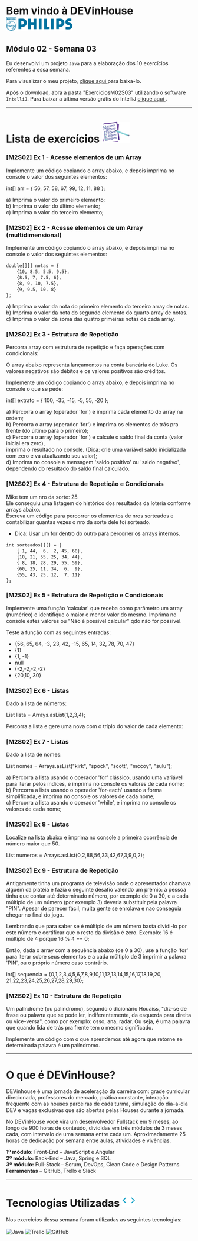 # Bem vindo à DEVinHouse <img width="180px" alt="Philips" src="ExerciciosM02S03/images/logo-phil.png"/>
## Módulo 02 - Semana 03

Eu desenvolvi um projeto `Java` para a elaboração dos 10 exercícios referentes a essa semana. <br>

Para visualizar o meu projeto, <a href="https://github.com/GeorgeEnriqueBravo/DEVinHouse-Modulo02-Semana03/archive/refs/heads/main.zip" target="_blank">
    clique aqui
</a>
para baixa-lo. <br>

Após o download, abra a pasta "ExerciciosM02S03" utilizando o software `IntelliJ`. Para baixar a última versão grátis do IntelliJ 
<a href="https://www.jetbrains.com/idea/download/download-thanks.html?platform=windows&code=IIC" target="_blank">
    clique aqui
</a>.
  
---

# Lista de exercícios <img width="75px" alt="Philips" src="ExerciciosM02S03/images/lista.png"/>
### [M2S02] Ex 1 - Acesse elementos de um Array

Implemente um código copiando o array abaixo, e depois imprima no console o valor dos seguintes elementos:

int[] arr = { 56, 57, 58, 67, 99, 12, 11, 88 };

a) Imprima o valor do primeiro elemento; <br>
b) Imprima o valor do último elemento; <br>
c) Imprima o valor do terceiro elemento; <br>

### [M2S02] Ex 2 - Acesse elementos de um Array (multidimensional)

Implemente um código copiando o array abaixo, e depois imprima no console o valor dos seguintes elementos:

```
double[][] notas = {
    {10, 8.5, 5.5, 9.5},
    {8.5, 7, 7.5, 6},
    {8, 9, 10, 7.5},
    {9, 9.5, 10, 8}
};
```
    
a) Imprima o valor da nota do primeiro elemento do terceiro array de notas. <br>
b) Imprima o valor da nota do segundo elemento do quarto array de notas. <br>
c) Imprima o valor da soma das quatro primeiras notas de cada array. <br>

### [M2S02] Ex 3 - Estrutura de Repetição

Percorra array com estrutura de repetição e faça operações com condicionais:

O array abaixo representa lançamentos na conta bancária do Luke.
Os valores negativos são débitos e os valores positivos são créditos.

Implemente um código copiando o array abaixo, e depois imprima no console o que se pede:

int[] extrato = { 100, -35, -15, -5, 55, -20 };

a) Percorra o array (operador 'for') e imprima cada elemento do array na ordem; <br>
b) Percorra o array (operador 'for') e imprima os elementos de trás pra frente (do último para o primeiro); <br>
c) Percorra o array (operador 'for') e calcule o saldo final da conta (valor inicial era zero), <br>
imprima o resultado no console. (Dica: crie uma variável saldo inicializada com zero e vá atualizando seu valor); <br>
d) Imprima no console a mensagem 'saldo positivo' ou 'saldo negativo', dependendo do resultado do saldo final calculado.

### [M2S02] Ex 4 - Estrutura de Repetição e Condicionais

Mike tem um nro da sorte: 25. <br>
Ele conseguiu uma listagem do histórico dos resultados da loteria conforme arrays abaixo. <br>
Escreva um código para percorrer os elementos de nros sorteados e contabilizar quantas vezes o nro da sorte dele foi sorteado.

- Dica: Usar um for dentro do outro para percorrer os arrays internos.

```
int sorteados[][] = {
    { 1, 44,  6,  2, 45, 60},
    {10, 21, 55, 25, 34, 44},
    { 8, 18, 28, 29, 55, 59},
    {60, 25, 11, 34,  6,  9},
    {55, 43, 25, 12,  7, 11}
};
```

### [M2S02] Ex 5 - Estrutura de Repetição e Condicionais

Implemente uma função 'calcular' que receba como parâmetro um array (numérico) e identifique o maior e menor valor do mesmo. Imprima no console estes valores ou "Não é possível calcular" qdo não for possível.

Teste a função com as seguintes entradas:

- {56, 65, 64, -3, 23, 42, -15, 65, 14, 32, 78, 70, 47}
- {1}
- {1, -1}
- null
- {-2,-2,-2,-2}
- {20,10, 30}

### [M2S02] Ex 6 - Listas

Dado a lista de números:

List<Integer> lista = Arrays.asList(1,2,3,4);

Percorra a lista e gere uma nova com o triplo do valor de cada elemento:
    
### [M2S02] Ex 7 - Listas
    
Dado a lista de nomes:

List<String> nomes = Arrays.asList("kirk", "spock", "scott", "mccoy", "sulu");

a) Percorra a lista usando o operador 'for' clássico, usando uma variável para iterar pelos índices, e imprima no console os valores de cada nome; <br>
b) Percorra a lista usando o operador 'for-each' usando a forma simplificada, e imprima no console os valores de cada nome; <br>
c) Percorra a lista usando o operador 'while', e imprima no console os valores de cada nome;

### [M2S02] Ex 8 - Listas
    
Localize na lista abaixo e imprima no console a primeira ocorrência de número maior que 50.

List<Integer> numeros = Arrays.asList(0,2,88,56,33,42,67,3,9,0,2);
    
### [M2S02] Ex 9 - Estrutura de Repetição
    
Antigamente tinha um programa de televisão onde o apresentador chamava alguém da platéia e fazia o seguinte desafio valendo um prêmio: a pessoa tinha que contar até determinado número, por exemplo de 0 a 30, e a cada múltiplo de um número (por exemplo 3) deveria substituir pela palavra "PIN".
Apesar de parecer fácil, muita gente se enrolava e nao conseguia chegar no final do jogo.

Lembrando que para saber se é múltiplo de um número basta dividi-lo por este número e certificar que o resto da divisão é zero.
Exemplo: 16 é múltiplo de 4 porque 16 % 4 == 0;

Então, dada o array com a sequência abaixo (de 0 a 30), use a função 'for' para iterar sobre seus elementos e a cada múltiplo de 3 imprimir a palavra 'PIN', ou o próprio número caso contrário.

int[] sequencia = {0,1,2,3,4,5,6,7,8,9,10,11,12,13,14,15,16,17,18,19,20,
21,22,23,24,25,26,27,28,29,30};
    
### [M2S02] Ex 10 - Estrutura de Repetição
    
Um palíndrome (ou palíndromo), segundo o dicionário Houaiss,
"diz-se de frase ou palavra que se pode ler, indiferentemente, da esquerda para direita ou vice-versa", como por exemplo: osso, ana, radar.
Ou seja, é uma palavra que quando lida de trás pra frente tem o mesmo significado.

Implemente um código com o que aprendemos até agora que retorne se determinada palavra é um palíndromo.
    
---

# O que é DEVinHouse?
DEVinhouse é uma jornada de aceleração da carreira com: grade curricular direcionada, professores do mercado, prática constante, interação frequente com as houses parceiras de cada turma, simulação do dia-a-dia DEV e vagas exclusivas que são abertas pelas Houses durante a jornada.

No DEVinHouse você vira um desenvolvedor Fullstack em 9 meses, ao longo de 900 horas de conteúdo, divididas em três módulos de 3 meses cada, com intervalo de uma semana entre cada um. Aproximadamente 25 horas de dedicação por semana entre aulas, atividades e vivências.

__1º módulo:__ Front-End – JavaScript e Angular <br/>
__2º módulo:__ Back-End – Java, Spring e SQL <br/>
__3º módulo:__ Full-Stack – Scrum, DevOps, Clean Code e Design Patterns <br/>
__Ferramentas__ – GitHub, Trello e Slack

---

# Tecnologias Utilizadas <img width="35px" alt="🌐" src="ExerciciosM02S03/images/tag.gif"/>
Nos exercícios dessa semana foram utilizadas as seguintes tecnologias:
<div style="display: inline_block">
    <img align="center" alt="Java" src="https://img.shields.io/badge/Java-ED8B00?style=for-the-badge&logo=openjdk&logoColor=white"/>
    <img align="center" alt="Trello" src="https://img.shields.io/badge/Trello-0052CC?style=for-the-badge&logo=trello&logoColor=white"/>
    <img align="center" alt="GitHub" src="https://img.shields.io/badge/GitHub-100000?style=for-the-badge&logo=github&logoColor=white"/>
</div>
